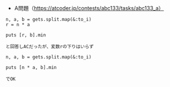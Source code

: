 - A問題（https://atcoder.jp/contests/abc133/tasks/abc133_a）

```
n, a, b = gets.split.map(&:to_i)
r = n * a

puts [r, b].min

と回答しACだったが、変数rの下りはいらず

n, a, b = gets.split.map(&:to_i)

puts [n * a, b].min

でOK
```
